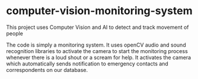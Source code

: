 # computer-vision-monitoring-system
This project uses Computer Vision and AI to detect and track movement of people

The code is simply a monitoring system. It uses openCV audio and sound recognition
libraries to activate the camera to start the monitoring process whenever there is 
a loud shout or a scream for help. It activates the camera which automatically 
sends notification to emergency contacts and correspondents on our database.
